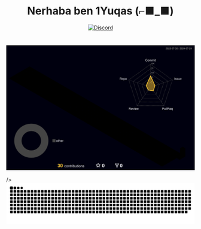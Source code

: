 <h1 align="center">Nerhaba ben 1Yuqas (⌐■_■)</h1>
<p align="center"></p>

<div align="center">
    <a href="https://discord.gg/rowrain"><img src="https://img.shields.io/discord/1193188455946133645?logo=discord" alt="Discord"/></a>
    </div>

# 
    
![](./profile-3d-contrib/profile-night-rainbow.svg)

<picture>
  <source
    media="(prefers-color-scheme: dark)"
    srcset="https://github.com/1Yuqass/1Yuqass/blob/main/github-user-contribution.svg"
  />
  />
  <img
    alt="github contribution grid snake animation"
    src="https://raw.githubusercontent.com/platane/snk/output/github-contribution-grid-snake.svg"
  />
</picture>



